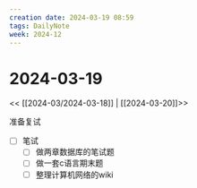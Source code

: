 ```yaml
---
creation date: 2024-03-19 08:59
tags: DailyNote
week: 2024-12
---
```


# 2024-03-19

<< [[2024-03/2024-03-18]] | [[2024-03-20]]>>


准备复试
- [ ] 笔试
	- [ ] 做两章数据库的笔试题
	- [ ] 做一套c语言期末题
	- [ ] 整理计算机网络的wiki
